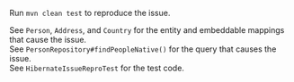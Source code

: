 Run `mvn clean test` to reproduce the issue.

See `Person`, `Address`, and `Country` for the entity and embeddable mappings that cause the issue.</br>
See `PersonRepository#findPeopleNative()` for the query that causes the issue.</br>
See `HibernateIssueReproTest` for the test code.</br>
